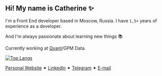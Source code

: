 ## Hi! My name is Catherine ✨

I'm a Front End developer based in Moscow, Russia. I have `1,5+` years of experience as a developer.

And I'm always passionate about learning new things 📚

Currently working at [Qvant](https://github.com/Qvant-lab)/GPM Data.

[![Top Langs](https://github-readme-stats.vercel.app/api/top-langs/?username=supra-modum&theme=graywhite&layout=compact)](https://github.com/supramodum/github-readme-stats)


[Personal Website](https://rrrageinput.com) ✦ [LinkedIn](https://www.linkedin.com/in/ezaslavskaya/) ✦ [Telegram](https://t.me/supramodum) ✦ [E-mail](3mfhognm5@relay.firefox.com)
